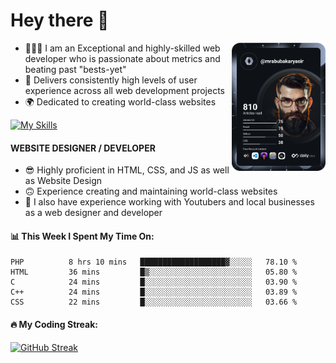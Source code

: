 <link rel="stylesheet" href="./main.css">

# Hey there 👋
<a href="https://app.daily.dev/Abubakar_Yasir"><img src="https://github.com/AbubakarYasir/AbubakarYasir/blob/main/devcard.svg" align="right" width="150" alt="Abubakar Yasir's Dev Card"/></a>

- 👨🏻‍💻 I am an Exceptional and highly-skilled web developer who is passionate about metrics and beating past "bests-yet"
- 👤 Delivers consistently high levels of user experience across all web development projects
- 🌍 Dedicated to creating world-class websites

[![My Skills](https://skillicons.dev/icons?i=js,mongodb,express,react,nodejs,sass,vscode,linux,heroku)](#)

#### WEBSITE DESIGNER / DEVELOPER

- 😎 Highly proficient in HTML, CSS, and JS
as well as Website Design
- 🙃 Experience creating and maintaining world-class websites
- 💼 I also have experience working with Youtubers and local businesses as a web designer and developer

#### 📊 This Week I Spent My Time On:
<!--START_SECTION:waka-->

```text
PHP          8 hrs 10 mins   ███████████████████▓░░░░░   78.10 %
HTML         36 mins         █▒░░░░░░░░░░░░░░░░░░░░░░░   05.80 %
C            24 mins         █░░░░░░░░░░░░░░░░░░░░░░░░   03.90 %
C++          24 mins         █░░░░░░░░░░░░░░░░░░░░░░░░   03.89 %
CSS          22 mins         █░░░░░░░░░░░░░░░░░░░░░░░░   03.66 %
```

<!--END_SECTION:waka-->

#### 🔥 My Coding Streak:

[![GitHub Streak](https://github-readme-streak-stats.herokuapp.com/?user=AbubakarYasir&theme=dark)](https://git.io/streak-stats)


\
&nbsp;
\
&nbsp;
\
&nbsp;
\
&nbsp;

